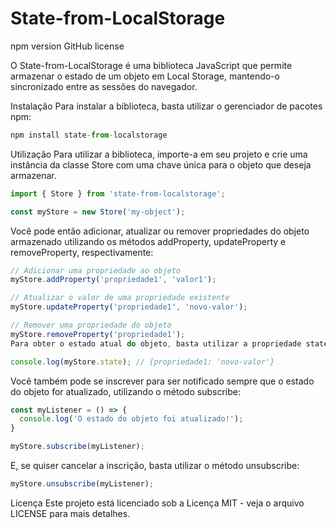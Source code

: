 # State-from-LocalStorage
npm version
GitHub license

O State-from-LocalStorage é uma biblioteca JavaScript que permite armazenar o estado de um objeto em Local Storage, mantendo-o sincronizado entre as sessões do navegador.

Instalação
Para instalar a biblioteca, basta utilizar o gerenciador de pacotes npm:

```js
npm install state-from-localstorage
```
Utilização
Para utilizar a biblioteca, importe-a em seu projeto e crie uma instância da classe Store com uma chave única para o objeto que deseja armazenar.

```js
import { Store } from 'state-from-localstorage';

const myStore = new Store('my-object');
```
Você pode então adicionar, atualizar ou remover propriedades do objeto armazenado utilizando os métodos addProperty, updateProperty e removeProperty, respectivamente:

```js
// Adicionar uma propriedade ao objeto
myStore.addProperty('propriedade1', 'valor1');

// Atualizar o valor de uma propriedade existente
myStore.updateProperty('propriedade1', 'novo-valor');

// Remover uma propriedade do objeto
myStore.removeProperty('propriedade1');
Para obter o estado atual do objeto, basta utilizar a propriedade state:
```

```js
console.log(myStore.state); // {propriedade1: 'novo-valor'}
```

Você também pode se inscrever para ser notificado sempre que o estado do objeto for atualizado, utilizando o método subscribe:

```js
const myListener = () => {
  console.log('O estado do objeto foi atualizado!');
}

myStore.subscribe(myListener);
```

E, se quiser cancelar a inscrição, basta utilizar o método unsubscribe:


```js
myStore.unsubscribe(myListener);
```


Licença
Este projeto está licenciado sob a Licença MIT - veja o arquivo LICENSE para mais detalhes.
